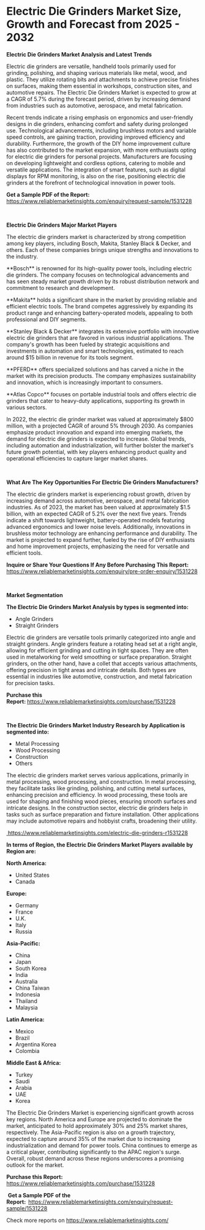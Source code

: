 <p><h1>Electric Die Grinders Market Size, Growth and Forecast from 2025 - 2032</h1></p><p><strong>Electric Die Grinders Market Analysis and Latest Trends</strong></p>
<p><p>Electric die grinders are versatile, handheld tools primarily used for grinding, polishing, and shaping various materials like metal, wood, and plastic. They utilize rotating bits and attachments to achieve precise finishes on surfaces, making them essential in workshops, construction sites, and automotive repairs. The Electric Die Grinders Market is expected to grow at a CAGR of 5.7% during the forecast period, driven by increasing demand from industries such as automotive, aerospace, and metal fabrication.</p><p>Recent trends indicate a rising emphasis on ergonomics and user-friendly designs in die grinders, enhancing comfort and safety during prolonged use. Technological advancements, including brushless motors and variable speed controls, are gaining traction, providing improved efficiency and durability. Furthermore, the growth of the DIY home improvement culture has also contributed to the market expansion, with more enthusiasts opting for electric die grinders for personal projects. Manufacturers are focusing on developing lightweight and cordless options, catering to mobile and versatile applications. The integration of smart features, such as digital displays for RPM monitoring, is also on the rise, positioning electric die grinders at the forefront of technological innovation in power tools.</p></p>
<p><strong>Get a Sample PDF of the Report:&nbsp;</strong> <a href="https://www.reliablemarketinsights.com/enquiry/request-sample/1531228?utm_campaign=2209&utm_medium=2&utm_source=Github&utm_content=ia&utm_term=09042025&utm_id=electric-die-grinders">https://www.reliablemarketinsights.com/enquiry/request-sample/1531228</a></p>
<p>&nbsp;</p>
<p><strong>Electric Die Grinders Major Market Players</strong></p>
<p><p>The electric die grinders market is characterized by strong competition among key players, including Bosch, Makita, Stanley Black & Decker, and others. Each of these companies brings unique strengths and innovations to the industry.</p><p>**Bosch** is renowned for its high-quality power tools, including electric die grinders. The company focuses on technological advancements and has seen steady market growth driven by its robust distribution network and commitment to research and development.</p><p>**Makita** holds a significant share in the market by providing reliable and efficient electric tools. The brand competes aggressively by expanding its product range and enhancing battery-operated models, appealing to both professional and DIY segments.</p><p>**Stanley Black & Decker** integrates its extensive portfolio with innovative electric die grinders that are favored in various industrial applications. The company's growth has been fueled by strategic acquisitions and investments in automation and smart technologies, estimated to reach around $15 billion in revenue for its tools segment.</p><p>**PFERD** offers specialized solutions and has carved a niche in the market with its precision products. The company emphasizes sustainability and innovation, which is increasingly important to consumers.</p><p>**Atlas Copco** focuses on portable industrial tools and offers electric die grinders that cater to heavy-duty applications, supporting its growth in various sectors.</p><p>In 2022, the electric die grinder market was valued at approximately $800 million, with a projected CAGR of around 5% through 2030. As companies emphasize product innovation and expand into emerging markets, the demand for electric die grinders is expected to increase. Global trends, including automation and industrialization, will further bolster the market's future growth potential, with key players enhancing product quality and operational efficiencies to capture larger market shares.</p></p>
<p>&nbsp;</p>
<p><strong>What Are The Key Opportunities For Electric Die Grinders Manufacturers?</strong></p>
<p><p>The electric die grinders market is experiencing robust growth, driven by increasing demand across automotive, aerospace, and metal fabrication industries. As of 2023, the market has been valued at approximately $1.5 billion, with an expected CAGR of 5.2% over the next five years. Trends indicate a shift towards lightweight, battery-operated models featuring advanced ergonomics and lower noise levels. Additionally, innovations in brushless motor technology are enhancing performance and durability. The market is projected to expand further, fueled by the rise of DIY enthusiasts and home improvement projects, emphasizing the need for versatile and efficient tools.</p></p>
<p><strong>Inquire or Share Your Questions If Any Before Purchasing This Report:</strong> <a href="https://www.reliablemarketinsights.com/enquiry/pre-order-enquiry/1531228?utm_campaign=2209&utm_medium=2&utm_source=Github&utm_content=ia&utm_term=09042025&utm_id=electric-die-grinders">https://www.reliablemarketinsights.com/enquiry/pre-order-enquiry/1531228</a></p>
<p>&nbsp;</p>
<p><strong>Market Segmentation</strong></p>
<p><strong>The Electric Die Grinders Market Analysis by types is segmented into:</strong></p>
<p><ul><li>Angle Grinders</li><li>Straight Grinders</li></ul></p>
<p><p>Electric die grinders are versatile tools primarily categorized into angle and straight grinders. Angle grinders feature a rotating head set at a right angle, allowing for efficient grinding and cutting in tight spaces. They are often used in metalworking for weld smoothing or surface preparation. Straight grinders, on the other hand, have a collet that accepts various attachments, offering precision in tight areas and intricate details. Both types are essential in industries like automotive, construction, and metal fabrication for precision tasks.</p></p>
<p><strong>Purchase this Report:&nbsp;</strong><a href="https://www.reliablemarketinsights.com/purchase/1531228?utm_campaign=2209&utm_medium=2&utm_source=Github&utm_content=ia&utm_term=09042025&utm_id=electric-die-grinders">https://www.reliablemarketinsights.com/purchase/1531228</a></p>
<p>&nbsp;</p>
<p><strong>The Electric Die Grinders Market Industry Research by Application is segmented into:</strong></p>
<p><ul><li>Metal Processing</li><li>Wood Processing</li><li>Construction</li><li>Others</li></ul></p>
<p><p>The electric die grinders market serves various applications, primarily in metal processing, wood processing, and construction. In metal processing, they facilitate tasks like grinding, polishing, and cutting metal surfaces, enhancing precision and efficiency. In wood processing, these tools are used for shaping and finishing wood pieces, ensuring smooth surfaces and intricate designs. In the construction sector, electric die grinders help in tasks such as surface preparation and fixture installation. Other applications may include automotive repairs and hobbyist crafts, broadening their utility.</p></p>
<p><a href="https://www.reliablemarketinsights.com/electric-die-grinders-r1531228?utm_campaign=2209&utm_medium=2&utm_source=Github&utm_content=ia&utm_term=09042025&utm_id=electric-die-grinders">&nbsp;https://www.reliablemarketinsights.com/electric-die-grinders-r1531228</a></p>
<p><strong>In terms of Region, the Electric Die Grinders Market Players available by Region are:</strong></p>
<p>
    <p> <strong> North America: </strong>
        <ul>
            <li>United States</li>
            <li>Canada</li>
        </ul>
        </p> 
    <p> <strong> Europe: </strong>
        <ul>
            <li>Germany</li>
            <li>France</li>
            <li>U.K.</li>
            <li>Italy</li>
            <li>Russia</li>
        </ul>
        </p> 
    <p> <strong> Asia-Pacific: </strong>
        <ul>
            <li>China</li>
            <li>Japan</li>
            <li>South Korea</li>
            <li>India</li>
            <li>Australia</li>
            <li>China Taiwan</li>
            <li>Indonesia</li>
            <li>Thailand</li>
            <li>Malaysia</li>
        </ul>
        </p> 
    <p> <strong> Latin America: </strong>
        <ul>
            <li>Mexico</li>
            <li>Brazil</li>
            <li>Argentina Korea</li>
            <li>Colombia</li>
        </ul>
        </p> 
    <p> <strong> Middle East & Africa: </strong>
        <ul>
            <li>Turkey</li>
            <li>Saudi</li>
            <li>Arabia</li>
            <li>UAE</li>
            <li>Korea</li>
        </ul>
    </p>
    </p>
<p><p>The Electric Die Grinders Market is experiencing significant growth across key regions. North America and Europe are projected to dominate the market, anticipated to hold approximately 30% and 25% market shares, respectively. The Asia-Pacific region is also on a growth trajectory, expected to capture around 35% of the market due to increasing industrialization and demand for power tools. China continues to emerge as a critical player, contributing significantly to the APAC region's surge. Overall, robust demand across these regions underscores a promising outlook for the market.</p></p>
<p><strong>Purchase this Report: </strong><a href="https://www.reliablemarketinsights.com/purchase/1531228?utm_campaign=2209&utm_medium=2&utm_source=Github&utm_content=ia&utm_term=09042025&utm_id=electric-die-grinders">https://www.reliablemarketinsights.com/purchase/1531228</a></p>
<p>&nbsp;<strong>Get a Sample PDF of the Report:&nbsp;&nbsp;</strong><a href="https://www.reliablemarketinsights.com/enquiry/request-sample/1531228?utm_campaign=2209&utm_medium=2&utm_source=Github&utm_content=ia&utm_term=09042025&utm_id=electric-die-grinders">https://www.reliablemarketinsights.com/enquiry/request-sample/1531228</a></p>
<p><strong></strong></p>
<p>Check more reports on <a href="https://www.reliablemarketinsights.com/?utm_campaign=2209&utm_medium=2&utm_source=Github&utm_content=ia&utm_term=09042025&utm_id=electric-die-grinders">https://www.reliablemarketinsights.com/</a></p>